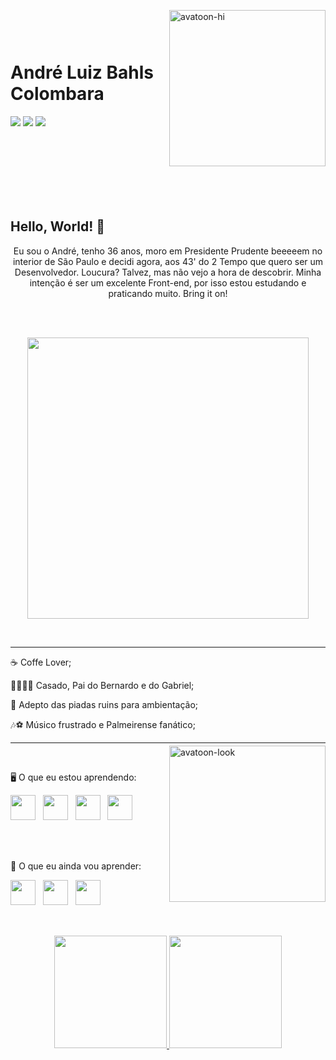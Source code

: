 <img align="right" width="250px" style="margin-top:-10px" src="https://i.ibb.co/dmcC2kr/avatoon-hi.png" alt="avatoon-hi" border="0">

</br>
</br>

<div dsplay="inline-block">
 <h1 align="left">André Luiz Bahls Colombara</h1>
<div>
  
<a href="https://www.linkedin.com/in/andrecolombara/" target="_blank"><img src="https://img.shields.io/badge/-LinkedIn-%230077B5?style=for-the-badge&logo=linkedin&logoColor=white" target="_blank"></a> 
<a href="https://instagram.com/colombara.andre" target="_blank"><img src="https://img.shields.io/badge/-Instagram-%23E4405F?style=for-the-badge&logo=instagram&logoColor=white" target="_blank"></a>
<a href = "mailto:colombara.andre@gmail.com"><img src="https://img.shields.io/badge/Gmail-D14836?style=for-the-badge&logo=gmail&logoColor=white" target="_blank"></a>
</div>
</div>

<br><br><br><br><br><br>

## Hello, World! 🚀
<p align="center">
  Eu sou o André, tenho 36 anos, moro em Presidente Prudente beeeeem no interior de São Paulo e decidi agora, aos 43' do 2 Tempo que quero ser um Desenvolvedor. Loucura? Talvez,   mas não vejo a hora de descobrir. Minha intenção é ser um excelente Front-end, por isso estou estudando e praticando muito. Bring it on!
</p>

<br><br>

<p align="center">
  <img src="https://media.giphy.com/media/cXblnKXr2BQOaYnTni/giphy.gif" width="450">
</p>

<br><hr>

<div display="inline-block">
  <p align="left">☕ Coffe Lover;</p>
  <p align="left">👨‍👨‍👧‍👦 Casado, Pai do Bernardo e do Gabriel;</p>
  <p align="left">🤡 Adepto das piadas ruins para ambientação;</p>
  <p align="left">🎶⚽ Músico frustrado e Palmeirense fanático;</p>
  
</div>

<hr>

<div>
<img align="right" width="250px" style="margin-top:-10px" src="https://i.ibb.co/H7MFX0W/avatoon-look.png" alt="avatoon-look" border="0">
<br>
  <p>🖥️ O que eu estou aprendendo:</p>
  <img src="https://cdn.jsdelivr.net/gh/devicons/devicon/icons/html5/html5-original.svg" width="40"/>
 &nbsp;
  <img src="https://cdn.jsdelivr.net/gh/devicons/devicon/icons/css3/css3-original.svg" width="40"/>
 &nbsp;
  <img src="https://cdn.jsdelivr.net/gh/devicons/devicon/icons/javascript/javascript-original.svg" width="40"/>
 &nbsp;
  <img src="https://cdn.jsdelivr.net/gh/devicons/devicon/icons/git/git-original.svg" width="40"/>
<div>

<br><br>
  
<div>
  <p>📘 O que eu ainda vou aprender:</p>
   <img src="https://cdn.jsdelivr.net/gh/devicons/devicon/icons/bootstrap/bootstrap-original.svg" width="40"/>
 &nbsp;
   <img src="https://cdn.jsdelivr.net/gh/devicons/devicon/icons/react/react-original.svg" width="40"/>
 &nbsp;
  <img src="https://cdn.jsdelivr.net/gh/devicons/devicon/icons/vuejs/vuejs-original.svg" width="40"/>
<br><br>
<div>


##
<p align="center">
<a href="https://github.com/andrecolombara">
  <img height="180em" src="https://github-readme-stats-eight-theta.vercel.app/api?username=andrecolombara&show_icons=true&theme=algolia&include_all_commits=true&count_private=true"/>
  <img height="180em" src="https://github-readme-stats-eight-theta.vercel.app/api/top-langs/?username=andrecolombara&layout=compact&langs_count=8&theme=algolia"/>
</a>
</p>
